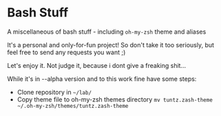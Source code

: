 Bash Stuff
===========

A miscellaneous of bash stuff - including `oh-my-zsh` theme and aliases

It's a personal and only-for-fun project! So don't take it too seriously, but feel free to send any requests you want ;)

Let's enjoy it. Not judge it, because i dont give a freaking shit...

While it's in --alpha version and to this work fine have some steps:
 * Clone repository in `~/lab/`
 * Copy theme file to oh-my-zsh themes directory `mv tuntz.zash-theme ~/.oh-my-zsh/themes/tuntz.zash-theme`
